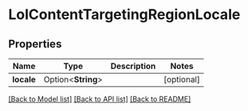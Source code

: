 # LolContentTargetingRegionLocale

## Properties

Name | Type | Description | Notes
------------ | ------------- | ------------- | -------------
**locale** | Option<**String**> |  | [optional]

[[Back to Model list]](../README.md#documentation-for-models) [[Back to API list]](../README.md#documentation-for-api-endpoints) [[Back to README]](../README.md)


